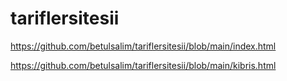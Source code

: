 # tariflersitesii
https://github.com/betulsalim/tariflersitesii/blob/main/index.html

https://github.com/betulsalim/tariflersitesii/blob/main/kibris.html
